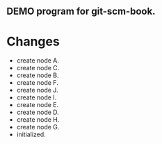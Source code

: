 DEMO program for git-scm-book.
------------------------------

Changes
=======

* create node A.
* create node C.
* create node B.
* create node F.
* create node J.
* create node I.
* create node E.
* create node D.
* create node H.
* create node G.
* initialized.
